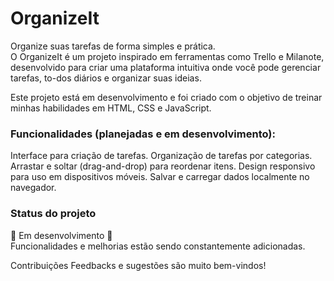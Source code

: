 # OrganizeIt

Organize suas tarefas de forma simples e prática.  
O OrganizeIt é um projeto inspirado em ferramentas como Trello e Milanote, desenvolvido para criar uma plataforma intuitiva onde você pode gerenciar tarefas, to-dos diários e organizar suas ideias.

Este projeto está em desenvolvimento e foi criado com o objetivo de treinar minhas habilidades em HTML, CSS e JavaScript.

### Funcionalidades (planejadas e em desenvolvimento): ###
 Interface para criação de tarefas.
 Organização de tarefas por categorias.
 Arrastar e soltar (drag-and-drop) para reordenar itens.
 Design responsivo para uso em dispositivos móveis.
 Salvar e carregar dados localmente no navegador.


### Status do projeto ### 
🚧 Em desenvolvimento 🚧  
Funcionalidades e melhorias estão sendo constantemente adicionadas.

Contribuições
Feedbacks e sugestões são muito bem-vindos!
